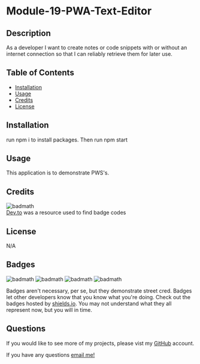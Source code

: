 # Module-19-PWA-Text-Editor

## Description
As a developer I want to create notes or code snippets with or without an internet connection so that I can reliably retrieve them for later use.


## Table of Contents

- [Installation](#installation)
- [Usage](#usage)
- [Credits](#credits)
- [License](#license)

## Installation
run npm i to install packages. Then run npm start

## Usage
This application is to demonstrate PWS's.
## Credits
![badmath](https://img.shields.io/badge/dev.to-0A0A0A?style=for-the-badge&logo=devdotto&logoColor=white)
<br>
<a href="https://dev.to/envoy_/150-badges-for-github-pnk">Dev.to</a> was a resource used to find badge codes



## License

N/A

## Badges

![badmath](https://img.shields.io/badge/Node.js-43853D?style=for-the-badge&logo=node.js&logoColor=white)
![badmath](https://img.shields.io/badge/JavaScript-323330?style=for-the-badge&logo=javascript&logoColor=F7DF1E)
![badmath](https://img.shields.io/badge/MySQL-00000F?style=for-the-badge&logo=mysql&logoColor=white)
![badmath](https://img.shields.io/badge/sequelize-323330?style=for-the-badge&logo=sequelize&logoColor=blue)

Badges aren't necessary, per se, but they demonstrate street cred. Badges let other developers know that you know what you're doing. Check out the badges hosted by [shields.io](https://shields.io/). You may not understand what they all represent now, but you will in time.

## Questions

If you would like to see more of my projects, please vist my <a href="https://github.com/crado7">GitHub</a> account.

If you have any questions <a href="mailto:christopher.ferraro34@gmail.com">email me!</a>